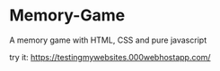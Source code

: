 # Memory-Game 
A memory game with HTML, CSS and pure javascript

try it: 
https://testingmywebsites.000webhostapp.com/
